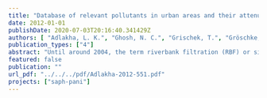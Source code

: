 ```yaml
---
title: "Database of relevant pollutants in urban areas and their attenuation at RBF sites. Deliverable 1.1"
date: 2012-01-01
publishDate: 2020-07-03T20:16:40.341429Z
authors: [ "Adlakha, L. K.", "Ghosh, N. C.", "Grischek, T.", "Gröschke, M.", "Grützmacher, G.", "Gulati, A.", "Jain, C. K.", "Kimothi, P. C.", "Kumar, P.", "Mehrotra, I.", "Mittal, S.", "Patwal, P. S.", "Rohilla, R. K.", "Ronghang, M.", "Sandhu, C.", "Singh, H.", "sprenger", "Voltz, T. J." ]
publication_types: ["4"]
abstract: "Until around 2004, the term riverbank filtration (RBF) or simply bank filtration (BF, a unified term for river and lake bank / bed filtration) was not commonly used in context to drinking water supply in India. The abundant recharge of traditional dug wells (used for drinking and irrigation) located near surface water bodies (mainly rivers but also some lakes) by very low-turbidity water via natural bank filtration during and after the monsoon has been recognised in India for a very long time. Induced bank filtration has been suggested in the 1970s to address the growing agricultural irrigation demand in the alluvial plains along the Ganga River by inducing recharge from surface water bodies during and after the monsoon (Chaturvedi and Srivastava 1979). Documented evidence till date suggests that induced bank filtration has been used in India for at least 56 years, although even older BF systems may exist. In Nainital, bank filtrate has been abstracted from Nainital Lake since 1956 (Kimothi et al. 2012). BF supplements existing surface and groundwater abstraction for drinking water supply in the cities of Ahmedabad (by the Sabarmati River), Delhi and Mathura (Yamuna) and Nainital (Nainital Lake); on the other hand in Haridwar and Patna (Ganga), and Medinipur and Kharagpur (Kangsabati), BF is used as an alternative to surface water abstraction and to supplement groundwater abstraction (Sandhu et al. 2012). Considering the continuously growing demand for drinking water in sufficient quantities, the emphasis at many BF sites has traditionally been on maximising the volumes of raw water abstracted. Furthermore, the results of a fact-finding study (Ray and Ojha 2005) on the use of BF for drinking water production in India on one hand confirmed that a number of river-side communities have been already using BF for a long time, but that on the other hand only scarce information on the hydrogeological conditions and water quality of these BF sites existed. Holistic investigations on water quality aspects and sustainability (qualitative and quantitative) of these existing BF sites began only after 2004. Water quality investigations conducted at the BF sites of Srinagar by the Alaknanda river (Ronghang et al. 2011), Haridwar and Nainital (Dash et al. 2008, 2010; Sandhu et al. 2011a), Delhi (Sprenger et al. 2008; Lorenzen et al. 2010) and Mathura (Singh et al. 2010; Kumar et al. 2012) and Patna (Sandhu et al. 2011b) showed that the main advantage of using BF in comparison to direct surface water abstraction lies in the removal of pathogens and turbidity. The surface water concentration of trace organic contaminants and their removal at the investigated sites has not been widely investigated, but has shown to be high at sites in Delhi and Mathura (Sprenger et al. 2008; Singh et al. 2010). For conventional treatment, high concentrations of organic contaminants requires high (40–60 mg/L) doses of chlorine prior to flocculation thus creating a greater risk for formation of carcinogenic disinfection by-products, as reported in Mathura (Singh et al. 2010; Kumar et al. 2012). In such situations BF is advantageous as a pre-treatment in order to reduce the necessary doses of chlorine prior to flocculation. Additional advantages of BF may also be seen during the monsoon season principally in the removal of turbidity and pathogens, as well as in the removal of color and dissolved organic carbon (DOC), UV absorbance, turbidity, total and thermotolerant coliform counts, endocrine disruptor compounds and organochlorine pesticides (Dash et al. 2008, 2010; Sandhu et al. 2011a; Thakur et al. 2009a, 2009b; Sprenger et al. 2011; Mutiyar et al. 2011). BF, however, does not present an absolute barrier to other substances of concern (e.g. ammonium) and some inorganic trace elements may even be mobilized. This has been observed in Delhi which has poor surface water quality (Sprenger et al. 2008), at which extensive post-treatment is applied to remove high levels of ammonium. The objective of this deliverable is to provide an overview of known BF schemes in urban areas of India where the abstraction of bank filtrate is intentional. The main water quality issues of concern are highlighted. Related published and unpublished data, as well as new data collected since the commencement of the Saph Pani project in October 2011, is presented for the BF schemes in Haridwar, Nainital, Srinagar (by the Alaknanda river in Uttarakhand), Delhi Mathura and Satpuli (by the Eastern Nayar river in Uttarakhand)."
featured: false
publication: ""
url_pdf: "../../../pdf/Adlakha-2012-551.pdf"
projects: ["saph-pani"]
---
```


